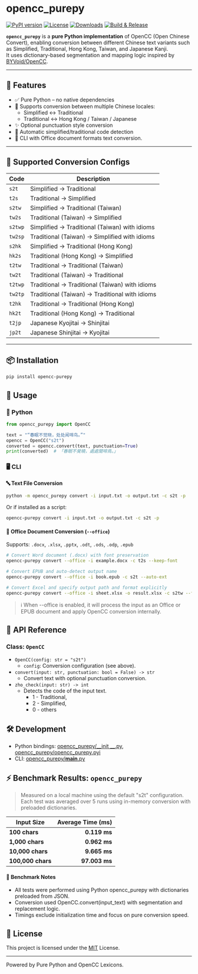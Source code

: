 # opencc_purepy

[![PyPI version](https://img.shields.io/pypi/v/opencc-purepy)](https://pypi.org/project/opencc-purepy/)
[![License](https://img.shields.io/github/license/laisuk/opencc_pyo3)](https://github.com/laisuk/opencc_pyo3/blob/main/LICENSE)
[![Downloads](https://static.pepy.tech/personalized-badge/opencc-purepy?period=month&units=international_system&left_color=black&right_color=orange&left_text=Downloads)](https://pepy.tech/project/opencc-purepy)
[![Build & Release](https://github.com/laisuk/opencc_purepy/actions/workflows/release.yml/badge.svg)](https://github.com/laisuk/opencc_purepy/actions/workflows/release.yml)

**`opencc_purepy`** is a **pure Python implementation** of OpenCC (Open Chinese Convert), enabling conversion between
different Chinese text variants such as Simplified, Traditional, Hong Kong, Taiwan, and Japanese Kanji.  
It uses dictionary-based segmentation and mapping logic inspired by [BYVoid/OpenCC](https://github.com/BYVoid/OpenCC).

---

## 🔧 Features

- ✅ Pure Python – no native dependencies
- 🔄 Supports conversion between multiple Chinese locales:
    - Simplified ↔ Traditional
    - Traditional ↔ Hong Kong / Taiwan / Japanese
- ✨ Optional punctuation style conversion
- 🧠 Automatic simplified/traditional code detection
- 🧾 CLI with Office document formats text conversion.

---

## 🔁 Supported Conversion Configs

| Code    | Description                                    |
|---------|------------------------------------------------|
| `s2t`   | Simplified → Traditional                       |
| `t2s`   | Traditional → Simplified                       |
| `s2tw`  | Simplified → Traditional (Taiwan)              |
| `tw2s`  | Traditional (Taiwan) → Simplified              |
| `s2twp` | Simplified → Traditional (Taiwan) with idioms  |
| `tw2sp` | Traditional (Taiwan)  → Simplified with idioms |
| `s2hk`  | Simplified → Traditional (Hong Kong)           |
| `hk2s`  | Traditional (Hong Kong) → Simplified           |
| `t2tw`  | Traditional → Traditional (Taiwan)             |
| `tw2t`  | Traditional (Taiwan) → Traditional             |
| `t2twp` | Traditional → Traditional (Taiwan) with idioms |
| `tw2tp` | Traditional (Taiwan) → Traditional with idioms |
| `t2hk`  | Traditional → Traditional (Hong Kong)          |
| `hk2t`  | Traditional (Hong Kong) → Traditional          |
| `t2jp`  | Japanese Kyojitai → Shinjitai                  |
| `jp2t`  | Japanese Shinjitai → Kyojitai                  |

---

## 📦 Installation

```bash
pip install opencc-purepy
```

## 🚀 Usage

### 🐍 Python

```python
from opencc_purepy import OpenCC

text = "“春眠不觉晓，处处闻啼鸟。”"
opencc = OpenCC("s2t")
converted = opencc.convert(text, punctuation=True)
print(converted)  # 「春眠不覺曉，處處聞啼鳥。」
```

### 🖥 CLI

#### 🔤 Text File Conversion

```sh
python -m opencc_purepy convert -i input.txt -o output.txt -c s2t -p
```

Or if installed as a script:

```bash
opencc-purepy convert -i input.txt -o output.txt -c s2t -p
```

#### 🧾 Office Document Conversion (`--office`)
Supports: `.docx`, `.xlsx`, `.pptx`, `.odt`, `.ods`, `.odp`, `.epub`

```bash
# Convert Word document (.docx) with font preservation
opencc-purepy convert --office -i example.docx -c t2s --keep-font

# Convert EPUB and auto-detect output name
opencc-purepy convert --office -i book.epub -c s2t --auto-ext

# Convert Excel and specify output path and format explicitly
opencc-purepy convert --office -i sheet.xlsx -o result.xlsx -c s2tw --format xlsx
```

> ℹ️ When --office is enabled, it will process the input as an Office or EPUB document and apply OpenCC conversion internally.

## 🧩 API Reference

### Class: `OpenCC`

- `OpenCC(config: str = "s2t")`
    - `config`: Conversion configuration (see above).
- `convert(input: str, punctuation: bool = False) -> str`
    - Convert text with optional punctuation conversion.
- `zho_check(input: str) -> int`
    - Detects the code of the input text.
        - 1 - Traditional,
        - 2 - Simplified,
        - 0 - others

## 🛠 Development

- Python bindings: [opencc_purepy/__init
  __.py](https://github.com/laisuk/opencc_purepy/blob/master/opencc_purepy/__init__.py), [opencc_purepy/opencc_purepy.pyi](https://github.com/laisuk/opencc_purepy/blob/master/opencc_purepy/opencc_purepy.pyi)
- CLI: [opencc_purepy/__main__.py](https://github.com/laisuk/opencc_purepy/blob/master/opencc_purepy/__main__.py)

## ⚡ Benchmark Results: `opencc_purepy`

> Measured on a local machine using the default "s2t" configuration.
> Each test was averaged over 5 runs using in-memory conversion with preloaded dictionaries.

| Input Size        | Average Time (ms) |
|-------------------|------------------:|
| **100 chars**     |      **0.119 ms** |
| **1,000 chars**   |      **0.962 ms** |
| **10,000 chars**  |      **9.665 ms** |
| **100,000 chars** |     **97.003 ms** |

#### 📝 Benchmark Notes

- All tests were performed using Python opencc_purepy with dictionaries preloaded from JSON.
- Conversion used OpenCC.convert(input_text) with segmentation and replacement logic.
- Timings exclude initialization time and focus on pure conversion speed.

## 📄 License

This project is licensed under the [MIT](https://github.com/laisuk/opencc_purepy/blob/master/LICENSE) License.

---

Powered by Pure Python and OpenCC Lexicons.